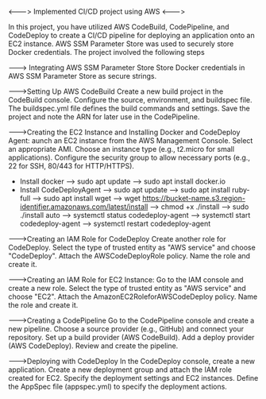 <---> Implemented CI/CD project using AWS <---> 

In this project, you have utilized AWS CodeBuild, CodePipeline, and CodeDeploy to create a CI/CD pipeline for deploying an application onto an EC2 instance. AWS SSM Parameter Store was used to securely store Docker credentials. 
The project involved the following steps

--->  Integrating AWS SSM Parameter Store
Store Docker credentials in AWS SSM Parameter Store as secure strings.


--->Setting Up AWS CodeBuild
Create a new build project in the CodeBuild console.
Configure the source, environment, and buildspec file. The buildspec.yml file defines the build commands and settings.
Save the project and note the ARN for later use in the CodePipeline.


--->Creating the EC2 Instance and Installing Docker and CodeDeploy Agent:
aunch an EC2 instance from the AWS Management Console.
Select an appropriate AMI.
Choose an instance type (e.g., t2.micro for small applications).
Configure the security group to allow necessary ports (e.g., 22 for SSH, 80/443 for HTTP/HTTPS).

* Install docker
	--> sudo apt update
	--> sudo apt install docker.io
* Install CodeDeployAgent
	--> sudo apt update
	--> sudo apt install ruby-full
	--> sudo apt install wget
	--> wget https://bucket-name.s3.region-identifier.amazonaws.com/latest/install
	--> chmod +x ./install
	--> sudo ./install auto
	--> systemctl status codedeploy-agent
	--> systemctl start codedeploy-agent
	--> systemctl restart codedeploy-agent

--->Creating an IAM Role for CodeDeploy
Create another role for CodeDeploy.
Select the type of trusted entity as "AWS service" and choose "CodeDeploy".
Attach the AWSCodeDeployRole policy.
Name the role and create it.


--->Creating an IAM Role for EC2 Instance:
Go to the IAM console and create a new role.
Select the type of trusted entity as "AWS service" and choose "EC2".
Attach the AmazonEC2RoleforAWSCodeDeploy policy.
Name the role and create it.


--->Creating a CodePipeline
Go to the CodePipeline console and create a new pipeline.
Choose a source provider (e.g., GitHub) and connect your repository.
Set up a build provider (AWS CodeBuild).
Add a deploy provider (AWS CodeDeploy).
Review and create the pipeline.


--->Deploying with CodeDeploy
In the CodeDeploy console, create a new application.
Create a new deployment group and attach the IAM role created for EC2.
Specify the deployment settings and EC2 instances.
Define the AppSpec file (appspec.yml) to specify the deployment actions.
